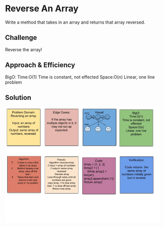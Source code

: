 # Reverse An Array

Write a method that takes in an array and returns that array reversed.

## Challenge

Reverse the array!

## Approach & Efficiency

BigO:
Time:O(1)
Time is constant, not effected
Space:O(n)
Linear, one line problem

## Solution

![Array Reverse Whiteboard](python/assets/reverse-array.jpg)
